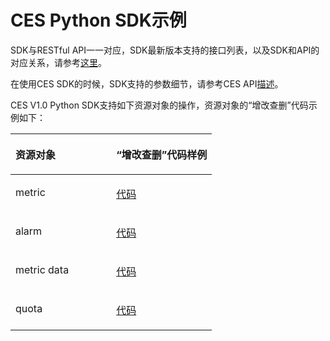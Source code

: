 # CES Python SDK示例<a name="sdk_02_0020"></a>

SDK与RESTful API一一对应，SDK最新版本支持的接口列表，以及SDK和API的对应关系，请参考[这里](Python-CES.md)。

在使用CES SDK的时候，SDK支持的参数细节，请参考CES API[描述](https://support.huaweicloud.com/api-ces/ces_03_0001.html)。

CES V1.0 Python SDK支持如下资源对象的操作，资源对象的“增改查删”代码示例如下：

<a name="table12847316102319"></a>
<table><thead align="left"><tr id="row2927716182318"><th class="cellrowborder" valign="top" width="50%" id="mcps1.1.3.1.1"><p id="p1434112504231"><a name="p1434112504231"></a><a name="p1434112504231"></a><strong id="b2341175042319"><a name="b2341175042319"></a><a name="b2341175042319"></a>资源对象</strong></p>
</th>
<th class="cellrowborder" valign="top" width="50%" id="mcps1.1.3.1.2"><p id="p634165015230"><a name="p634165015230"></a><a name="p634165015230"></a><strong id="b17341175062314"><a name="b17341175062314"></a><a name="b17341175062314"></a>“增改查删”代码样例</strong></p>
</th>
</tr>
</thead>
<tbody><tr id="row109271916202313"><td class="cellrowborder" valign="top" width="50%" headers="mcps1.1.3.1.1 "><p id="p173411350152320"><a name="p173411350152320"></a><a name="p173411350152320"></a>metric</p>
</td>
<td class="cellrowborder" valign="top" width="50%" headers="mcps1.1.3.1.2 "><p id="p134205016235"><a name="p134205016235"></a><a name="p134205016235"></a><a href="https://github.com/huaweicloud/huaweicloud-sdk-python/blob/master/examples/ces/v1/metrics.py" target="_blank" rel="noopener noreferrer">代码</a></p>
</td>
</tr>
<tr id="row1692711611234"><td class="cellrowborder" valign="top" width="50%" headers="mcps1.1.3.1.1 "><p id="p53426508231"><a name="p53426508231"></a><a name="p53426508231"></a>alarm</p>
</td>
<td class="cellrowborder" valign="top" width="50%" headers="mcps1.1.3.1.2 "><p id="p1134295062318"><a name="p1134295062318"></a><a name="p1134295062318"></a><a href="https://github.com/huaweicloud/huaweicloud-sdk-python/blob/master/examples/ces/v1/alarm.py" target="_blank" rel="noopener noreferrer">代码</a></p>
</td>
</tr>
<tr id="row5927116172315"><td class="cellrowborder" valign="top" width="50%" headers="mcps1.1.3.1.1 "><p id="p193421850172310"><a name="p193421850172310"></a><a name="p193421850172310"></a>metric data</p>
</td>
<td class="cellrowborder" valign="top" width="50%" headers="mcps1.1.3.1.2 "><p id="p16342350162319"><a name="p16342350162319"></a><a name="p16342350162319"></a><a href="https://github.com/huaweicloud/huaweicloud-sdk-python/blob/master/examples/ces/v1/metric_data.py" target="_blank" rel="noopener noreferrer">代码</a></p>
</td>
</tr>
<tr id="row19928201613230"><td class="cellrowborder" valign="top" width="50%" headers="mcps1.1.3.1.1 "><p id="p53424506234"><a name="p53424506234"></a><a name="p53424506234"></a>quota</p>
</td>
<td class="cellrowborder" valign="top" width="50%" headers="mcps1.1.3.1.2 "><p id="p1334215015232"><a name="p1334215015232"></a><a name="p1334215015232"></a><a href="https://github.com/huaweicloud/huaweicloud-sdk-python/blob/master/examples/ces/v1/quota.py" target="_blank" rel="noopener noreferrer">代码</a></p>
</td>
</tr>
</tbody>
</table>

